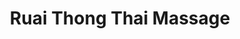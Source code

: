 ---
title: "Ruai Thong Thai Massage"
url: /gersfeld-rhoen/ruai-thong-thai-massage/
shop: Massage
---
